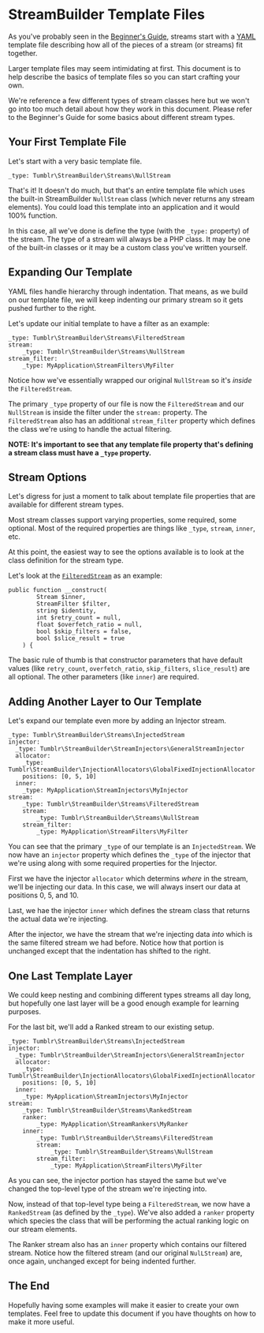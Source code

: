 # StreamBuilder Template Files

As you've probably seen in the [Beginner's Guide](StreamBuilder-Beginners-Guide.md), streams start with a [YAML](https://yaml.org/) template file describing how all of the pieces of a stream (or streams) fit together.

Larger template files may seem intimidating at first. This document is to help describe the basics of template files so you can start crafting your own.

We're reference a few different types of stream classes here but we won't go into too much detail about how they work in this document. Please refer to the Beginner's Guide for some basics about different stream types.

## Your First Template File

Let's start with a very basic template file.

```
_type: Tumblr\StreamBuilder\Streams\NullStream
```

That's it! It doesn't do much, but that's an entire template file which uses the built-in StreamBuilder `NullStream` class (which never returns any stream elements). You could load this template into an application and it would 100% function.

In this case, all we've done is define the type (with the `_type:` property) of the stream. The type of a stream will always be a PHP class. It may be one of the built-in classes or it may be a custom class you've written yourself.

## Expanding Our Template

YAML files handle hierarchy through indentation. That means, as we build on our template file, we will keep indenting our primary stream so it gets pushed further to the right.

Let's update our initial template to have a filter as an example:

```
_type: Tumblr\StreamBuilder\Streams\FilteredStream
stream:
	_type: Tumblr\StreamBuilder\Streams\NullStream
stream_filter:
	_type: MyApplication\StreamFilters\MyFilter
```

Notice how we've essentially wrapped our original `NullStream` so it's _inside_ the `FilteredStream`. 

The primary `_type` property of our file is now the `FilteredStream` and our `NullStream` is inside the filter under the `stream:` property. The `FilteredStream` also has an additional `stream_filter` property which defines the class we're using to handle the actual filtering.

**NOTE: It's important to see that any template file property that's defining a stream class must have a `_type` property.**

## Stream Options

Let's digress for just a moment to talk about template file properties that are available for different stream types.

Most stream classes support varying properties, some required, some optional. Most of the required properties are things like `_type`, `stream`, `inner`, etc.

At this point, the easiest way to see the options available is to look at the class definition for the stream type.

Let's look at the [`FilteredStream`](https://github.com/Automattic/stream-builder/blob/main/lib/Tumblr/StreamBuilder/Streams/FilteredStream.php#L86) as an example:

```
public function __construct(
        Stream $inner,
        StreamFilter $filter,
        string $identity,
        int $retry_count = null,
        float $overfetch_ratio = null,
        bool $skip_filters = false,
        bool $slice_result = true
    ) {
```

The basic rule of thumb is that constructor parameters that have default values (like `retry_count`, `overfetch_ratio`, `skip_filters`, `slice_result`) are all optional. The other parameters (like `inner`) are required.

## Adding Another Layer to Our Template

Let's expand our template even more by adding an Injector stream.

```
_type: Tumblr\StreamBuilder\Streams\InjectedStream
injector:
  _type: Tumblr\StreamBuilder\StreamInjectors\GeneralStreamInjector
  allocator:
    _type: Tumblr\StreamBuilder\InjectionAllocators\GlobalFixedInjectionAllocator
    positions: [0, 5, 10]
  inner:
    _type: MyApplication\StreamInjectors\MyInjector
stream:
	_type: Tumblr\StreamBuilder\Streams\FilteredStream
	stream:
		_type: Tumblr\StreamBuilder\Streams\NullStream
	stream_filter:
		_type: MyApplication\StreamFilters\MyFilter
```

You can see that the primary `_type` of our template is an `InjectedStream`. We now have an `injector` property which defines the `_type` of the injector that we're using along with some required properties for the Injector.

First we have the injector `allocator` which determins _where_ in the stream, we'll be injecting our data. In this case, we will always insert our data at positions 0, 5, and 10.

Last, we hae the injector `inner` which defines the stream class that returns the actual data we're injecting.

After the injector, we have the stream that we're injecting data _into_ which is the same filtered stream we had before. Notice how that portion is unchanged except that the indentation has shifted to the right.

## One Last Template Layer

We could keep nesting and combining different types streams all day long, but hopefully one last layer will be a good enough example for learning purposes.

For the last bit, we'll add a Ranked stream to our existing setup.

```
_type: Tumblr\StreamBuilder\Streams\InjectedStream
injector:
  _type: Tumblr\StreamBuilder\StreamInjectors\GeneralStreamInjector
  allocator:
    _type: Tumblr\StreamBuilder\InjectionAllocators\GlobalFixedInjectionAllocator
    positions: [0, 5, 10]
  inner:
    _type: MyApplication\StreamInjectors\MyInjector
stream:
	_type: Tumblr\StreamBuilder\Streams\RankedStream
	ranker: 
		_type: MyApplication\StreamRankers\MyRanker
	inner:
		_type: Tumblr\StreamBuilder\Streams\FilteredStream
		stream:
			_type: Tumblr\StreamBuilder\Streams\NullStream
		stream_filter:
			_type: MyApplication\StreamFilters\MyFilter
```

As you can see, the injector portion has stayed the same but we've changed the top-level type of the stream we're injecting into.

Now, instead of that top-level type being a `FilteredStream`, we now have a `RankedStream` (as defined by the `_type`). We've also added a `ranker` property which species the class that will be performing the actual ranking logic on our stream elements.

The Ranker stream also has an `inner` property which contains our filtered stream. Notice how the filtered stream (and our original `NulLStream`) are, once again, unchanged except for being indented further.

## The End

Hopefully having some examples will make it easier to create your own templates. Feel free to update this document if you have thoughts on how to make it more useful.